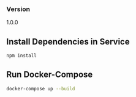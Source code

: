 ### Version
1.0.0

## Install Dependencies in Service
```bash
npm install 
```

## Run Docker-Compose
```bash
docker-compose up --build 
```
